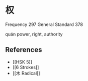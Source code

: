 # 权
Frequency 297
General Standard 378

quán
power, right, authority

## References
- [[HSK 5]]
- [[6 Strokes]]
- [[木 Radical]]